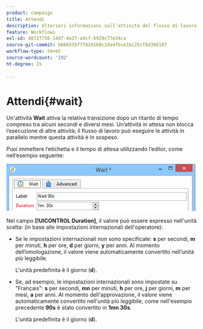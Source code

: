 ```yaml
---
product: campaign
title: Attendi
description: Ulteriori informazioni sull’attività del flusso di lavoro Attendi
feature: Workflows
exl-id: 4872f756-14d7-4e37-a9cf-b929c77e34ca
source-git-commit: b666535f7f82d1b8c2da4fbce1bc25cf8d39d187
workflow-type: tm+mt
source-wordcount: '192'
ht-degree: 1%

---
```


# Attendi{#wait}



Un&#39;attività **Wait** attiva la relativa transizione dopo un ritardo di tempo compreso tra alcuni secondi e diversi mesi. Un’attività in attesa non blocca l’esecuzione di altre attività; il flusso di lavoro può eseguire le attività in parallelo mentre questa attività è in sospeso.

Puoi immettere l’etichetta e il tempo di attesa utilizzando l’editor, come nell’esempio seguente:

![](assets/edit_wait.png)

Nel campo **[!UICONTROL Duration]**, il valore può essere espresso nell&#39;unità scelta: (in base alle impostazioni internazionali dell&#39;operatore):

* Se le impostazioni internazionali non sono specificate: **s** per secondi, **m** per minuti, **h** per ore, **d** per giorni, **y** per anni. Al momento dell’omologazione, il valore viene automaticamente convertito nell’unità più leggibile.

  L&#39;unità predefinita è il giorno (**d**).

* Se, ad esempio, le impostazioni internazionali sono impostate su &quot;Français&quot;: **s** per secondi, **mn** per minuti, **h** per ore, **j** per giorni, **m** per mesi, **a** per anni. Al momento dell&#39;approvazione, il valore viene automaticamente convertito nell&#39;unità più leggibile, come nell&#39;esempio precedente **90s** è stato convertito in **1mn 30s**.

  L&#39;unità predefinita è il giorno (**d**).
